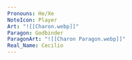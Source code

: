```yaml
---
Pronouns: He/Xe
NoteIcon: Player
Art: "![[Charon.webp]]"
Paragon: Godbinder
ParagonArt: "![[Charon Paragon.webp]]"
Real_Name: Cecilio
---
```

